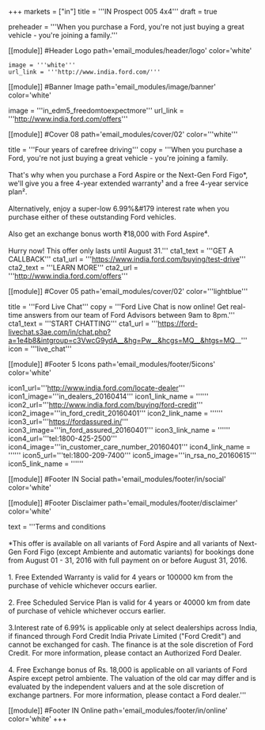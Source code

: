 +++
markets = ["in"]
title = '''IN Prospect 005 4x4'''
draft = true

preheader = '''When you purchase a Ford, you're not just buying a great vehicle - you're joining a family.'''

[[module]] #Header Logo
path='email_modules/header/logo'
color='white'

	image = '''white'''
 	url_link = '''http://www.india.ford.com/'''

[[module]] #Banner Image
path='email_modules/image/banner'
color='white'

  image = '''in_edm5_freedomtoexpectmore'''
  url_link = '''http://www.india.ford.com/offers'''

[[module]] #Cover 08
path='email_modules/cover/02'
color='''white'''
  
  title = '''Four years of carefree driving'''
  copy = '''When you purchase a Ford, you're not just buying a great vehicle - you're joining a family.<br /><br />That's why when you purchase a Ford Aspire or the Next-Gen Ford Figo*, we'll give you a free 4-year extended warranty&#185; and a free 4-year service plan&#178;. <br /><br />Alternatively, enjoy a super-low 6.99%&#179 interest rate when you purchase either of these outstanding Ford vehicles.<br /><br />Also get an exchange bonus worth &#8377;18,000 with Ford Aspire&#8308;.<br /><br />Hurry now! This offer only lasts until August 31.'''
  cta1_text = '''GET A CALLBACK'''
  cta1_url = '''https://www.india.ford.com/buying/test-drive'''
  cta2_text = '''LEARN MORE'''
  cta2_url = '''http://www.india.ford.com/offers'''

[[module]] #Cover 05
path='email_modules/cover/02'
color='''lightblue'''

  title = '''Ford Live Chat'''
  copy = '''Ford Live Chat is now online! Get real-time answers from our team of Ford Advisors between 9am to 8pm.'''
  cta1_text = '''START CHATTING'''
  cta1_url = '''https://ford-livechat.s3ae.com/in/chat.php?a=1e4b8&intgroup=c3VwcG9ydA__&hg=Pw__&hcgs=MQ__&htgs=MQ__'''
  icon = '''live_chat'''

[[module]] #Footer 5 Icons
path='email_modules/footer/5icons'
color='white'

  icon1_url='''http://www.india.ford.com/locate-dealer'''
  icon1_image='''in_dealers_20160414'''
  icon1_link_name = ''''''
  icon2_url='''http://www.india.ford.com/buying/ford-credit'''
  icon2_image='''in_ford_credit_20160401'''
  icon2_link_name = ''''''
  icon3_url='''https://fordassured.in/'''
  icon3_image='''in_ford_assured_20160401'''
  icon3_link_name = ''''''
  icon4_url='''tel:1800-425-2500'''
  icon4_image='''in_customer_care_number_20160401'''
  icon4_link_name = ''''''
  icon5_url='''tel:1800-209-7400'''
  icon5_image='''in_rsa_no_20160615'''
  icon5_link_name = ''''''
    
[[module]] #Footer IN Social
path='email_modules/footer/in/social'
color='white'

[[module]] #Footer Disclaimer
path='email_modules/footer/disclaimer'
color='white'

  text = '''Terms and conditions <br /><br />*This offer is available on all variants of Ford Aspire and all variants of Next-Gen Ford Figo (except Ambiente and automatic variants) for bookings done from August 01 - 31, 2016 with full payment on or before August 31, 2016. <br /><br />1. Free Extended Warranty is valid for 4 years or 100000 km from the purchase of vehicle whichever occurs earlier. <br /><br />2. Free Scheduled Service Plan is valid for 4 years or 40000 km from date of purchase of vehicle whichever occurs earlier. <br /><br />3.Interest rate of 6.99% is applicable only at select dealerships across India, if financed through Ford Credit India Private Limited (&#34;Ford Credit&#34;) and cannot be exchanged for cash. The finance is at the sole discretion of Ford Credit. For more information, please contact an Authorized Ford Dealer.<br /><br />4. Free Exchange bonus of Rs. 18,000 is applicable on all variants of Ford Aspire except petrol ambiente. The valuation of the old car may differ and is evaluated by the independent valuers and at the sole discretion of exchange partners. For more information, please contact a Ford dealer.'''

[[module]] #Footer IN Online
path='email_modules/footer/in/online'
color='white'
+++